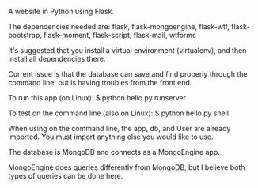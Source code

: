 A website in Python using Flask.

The dependencies needed are:
flask, 
flask-mongoengine, 
flask-wtf, 
flask-bootstrap, 
flask-moment, 
flask-script, 
flask-mail, 
wtforms

It's suggested that you install a virtual environment (virtualenv), and then install
all dependencies there.

Current issue is that the database can save and find properly through the command line,
but is having troubles from the front end.

To run this app (on Linux):
$ python hello.py runserver

To test on the command line (also on Linux):
$ python hello.py shell

When using on the command line, the app, db, and User are already imported.
You must import anything else you would like to use.

The database is MongoDB and connects as a MongoEngine app.

MongoEngine does queries differently from MongoDB, but I believe
both types of queries can be done here.
